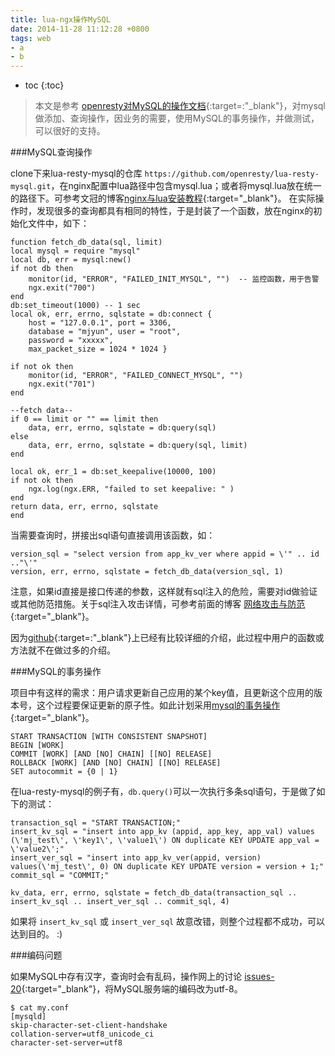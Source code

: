 ```yaml
---
title: lua-ngx操作MySQL
date: 2014-11-28 11:12:28 +0800
tags: web
- a
- b
---
```


* toc 
{:toc}

> 本文是参考 [openresty对MySQL的操作文档](https://github.com/openresty/lua-resty-mysql){:target=:"_blank"}，对mysql做添加、查询操作，因业务的需要，使用MySQL的事务操作，并做测试，可以很好的支持。

###MySQL查询操作

clone下来lua-resty-mysql的仓库 `https://github.com/openresty/lua-resty-mysql.git`，在nginx配置中lua路径中包含mysql.lua；或者将mysql.lua放在统一的路径下。可参考文冠的博客[nginx与lua安装教程](http://blog.kissdata.com/2014/11/14/nginx-lua-install.html){:target="_blank"}。
在实际操作时，发现很多的查询都具有相同的特性，于是封装了一个函数，放在nginx的初始化文件中，如下：

    function fetch_db_data(sql, limit)
    local mysql = require "mysql"
    local db, err = mysql:new()
    if not db then
        monitor(id, "ERROR", "FAILED_INIT_MYSQL", "")  -- 监控函数，用于告警
        ngx.exit("700")
    end
    db:set_timeout(1000) -- 1 sec
    local ok, err, errno, sqlstate = db:connect {
        host = "127.0.0.1", port = 3306,
        database = "mjyun", user = "root",
        password = "xxxxx",
        max_packet_size = 1024 * 1024 }

    if not ok then
        monitor(id, "ERROR", "FAILED_CONNECT_MYSQL", "")
        ngx.exit("701")
    end

    --fetch data--
    if 0 == limit or "" == limit then
        data, err, errno, sqlstate = db:query(sql)
    else
        data, err, errno, sqlstate = db:query(sql, limit)
    end

    local ok, err_1 = db:set_keepalive(10000, 100)
    if not ok then
        ngx.log(ngx.ERR, "failed to set keepalive: " )
    end
    return data, err, errno, sqlstate
    end
    
当需要查询时，拼接出sql语句直接调用该函数，如：

    version_sql = "select version from app_kv_ver where appid = \'" .. id .."\'"
    version, err, errno, sqlstate = fetch_db_data(version_sql, 1)

注意，如果id直接是接口传递的参数，这样就有sql注入的危险，需要对id做验证或其他防范措施。关于sql注入攻击详情，可参考前面的博客 [网络攻击与防范](http://blog.woshifengzi.com/2014/11/11/%E7%BD%91%E7%BB%9C%E6%94%BB%E5%87%BB%E4%B8%8E%E9%98%B2%E8%8C%83.html){:target="_blank"}。

因为[github](https://github.com/openresty/lua-resty-mysql){:target=:"_blank"}上已经有比较详细的介绍，此过程中用户的函数或方法就不在做过多的介绍。


###MySQL的事务操作

项目中有这样的需求：用户请求更新自己应用的某个key值，且更新这个应用的版本号，这个过程要保证更新的原子性。如此计划采用[mysql的事务操作](http://dev.mysql.com/doc/refman/5.0/en/commit.html){:target="_blank"}。

    START TRANSACTION [WITH CONSISTENT SNAPSHOT]
    BEGIN [WORK]
    COMMIT [WORK] [AND [NO] CHAIN] [[NO] RELEASE]
    ROLLBACK [WORK] [AND [NO] CHAIN] [[NO] RELEASE]
    SET autocommit = {0 | 1}
    
在lua-resty-mysql的例子有，`db.query()`可以一次执行多条sql语句，于是做了如下的测试：

    transaction_sql = "START TRANSACTION;"
    insert_kv_sql = "insert into app_kv (appid, app_key, app_val) values (\'mj_test\', \'key1\', \'value1\') ON duplicate KEY UPDATE app_val = \'value2\';"
    insert_ver_sql = "insert into app_kv_ver(appid, version) values(\'mj_test\', 0) ON duplicate KEY UPDATE version = version + 1;"
    commit_sql = "COMMIT;"
    
    kv_data, err, errno, sqlstate = fetch_db_data(transaction_sql .. insert_kv_sql .. insert_ver_sql .. commit_sql, 4)

如果将 `insert_kv_sql` 或 `insert_ver_sql` 故意改错，则整个过程都不成功，可以达到目的。 :)


###编码问题

如果MySQL中存有汉字，查询时会有乱码，操作网上的讨论 [issues-20](https://github.com/openresty/lua-resty-mysql/issues/20){:target="_blank"}，将MySQL服务端的编码改为utf-8。

    $ cat my.conf
    [mysqld]
    skip-character-set-client-handshake
    collation-server=utf8_unicode_ci
    character-set-server=utf8

        
